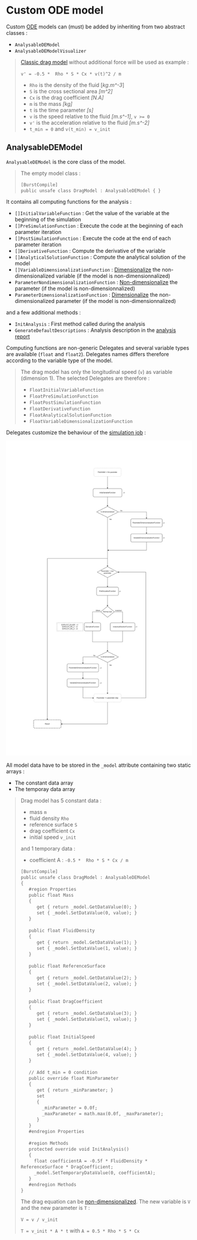 # Custom ODE model

Custom [ODE](Introduction.md) models can (must) be added by inheriting from two abstract classes :

 - `AnalysableDEModel`
 - `AnalysableDEModelVisualizer`

> [Classic drag model](https://en.wikipedia.org/wiki/Drag_(physics)#The_drag_equation) without additional force will be used as example :
> 
> `v' = -0.5 *  Rho * S * Cx * v(t)^2 / m`
> 
> - `Rho` is the density of the fluid [*kg.m^-3*]
> - `S` is the cross sectional area *[m^2]*
> - `Cx` is the drag coefficient *[N.A]*
> - `m` is the mass *[kg]*
> - `t` is the time parameter *[s]*
> - `v` is the speed relative to the fluid *[m.s^-1]*, `v >= 0`
> - `v'` is the acceleration relative to the fluid *[m.s^-2]*
> - `t_min = 0` and `v(t_min) = v_init`

## AnalysableDEModel

`AnalysableDEModel` is the core class of the model.

> The empty model class :
> ```
> [BurstCompile]
> public unsafe class DragModel : AnalysableDEModel { }
> ```

It contains all computing functions for the analysis :

 - `[]InitialVariableFunction` : Get the value of the variable at the beginning of the simulation
 - `[]PreSimulationFunction` : Execute the code at the beginning of each parameter iteration 
 - `[]PostSimulationFunction` : Execute the code at the end of each parameter iteration 
 - `[]DerivativeFunction` : Compute the derivative of the variable
 - `[]AnalyticalSolutionFunction` : Compute the analytical solution of the model
 - `[]VariableDimensionalizationFunction` : [Dimensionalize](https://en.wikipedia.org/wiki/Nondimensionalization) the non-dimensionalized variable (if the model is non-dimensionnalized)
 - `ParameterNondimensionalizationFunction` : [Non-dimensionalize](https://en.wikipedia.org/wiki/Nondimensionalization) the parameter (if the model is non-dimensionnalized)
 - `ParameterDimensionalizationFunction` : [Dimensionalize](https://en.wikipedia.org/wiki/Nondimensionalization) the non-dimensionalized parameter (if the model is non-dimensionnalized)

and a few additional methods :

 - `InitAnalysis` : First method called during the analysis
 - `GenerateDefaultDescriptions` : Analysis description in the [analysis report](Analysis_Report.md)

Computing functions are non-generic Delegates and several variable types are available (`float` and `float2`). Delegates names differs therefore according to the variable type of the model.

> The drag model has only the longitudinal speed (`v`) as variable (dimension 1). The selected Delegates are therefore :
> 
> - `FloatInitialVariableFunction`
> - `FloatPreSimulationFunction`
> - `FloatPostSimulationFunction`
> - `FloatDerivativeFunction`
> - `FloatAnalyticalSolutionFunction`
> - `FloatVariableDimensionalizationFunction`

Delegates customize the behaviour of the [simulation job](Architecture.md) :

![Simulation Job](Images/Simulation_Job.png "Simulation Job")

All model data have to be stored in the `_model` attribute containing two static arrays :

 - The constant data array
 - The temporay data array

> Drag model has 5 constant data :
>  - mass `m`
>  - fluid density `Rho`
>  - reference surface `S`
>  - drag coefficient `Cx`
>  - initial speed `v_init`
>  
>   and 1 temporary data :
>  - coefficient A : `-0.5 *  Rho * S * Cx / m`
>  
> ```
> [BurstCompile]
> public unsafe class DragModel : AnalysableDEModel
> {
>    #region Properties
>    public float Mass
>    {
>       get { return _model.GetDataValue(0); }
>       set { _model.SetDataValue(0, value); }
>    }
>   
>    public float FluidDensity
>    {
>       get { return _model.GetDataValue(1); }
>       set { _model.SetDataValue(1, value); }
>    }
>   
>    public float ReferenceSurface
>    {
>       get { return _model.GetDataValue(2); }
>       set { _model.SetDataValue(2, value); }
>    }
>   
>    public float DragCoefficient
>    {
>       get { return _model.GetDataValue(3); }
>       set { _model.SetDataValue(3, value); }
>    }
>   
>    public float InitialSpeed
>    {
>       get { return _model.GetDataValue(4); }
>       set { _model.SetDataValue(4, value); }
>    }
>    
>    // Add t_min = 0 condition
>    public override float MinParameter
>    {
>       get { return _minParameter; }
>       set 
>       { 
>         _minParameter = 0.0f;
>         _maxParameter = math.max(0.0f, _maxParameter);
>       }
>    }
>    #endregion Properties
>    
>    #region Methods
>    protected override void InitAnalysis()
>    {
>      float coefficientA = -0.5f * FluidDensity * ReferenceSurface * DragCoefficient;
>      _model.SetTemporaryDataValue(0, coefficientA);
>    }
>    #endregion Methods
> }
> ```
> 
> The drag equation can be [non-dimensionalized](Simple_Drag_Model_Solving.md). The new variable is `V` and the new parameter is `T` :
> 
> `V = v / v_init`
> 
> `T = v_init * A * t` with `A = 0.5 * Rho * S * Cx`
